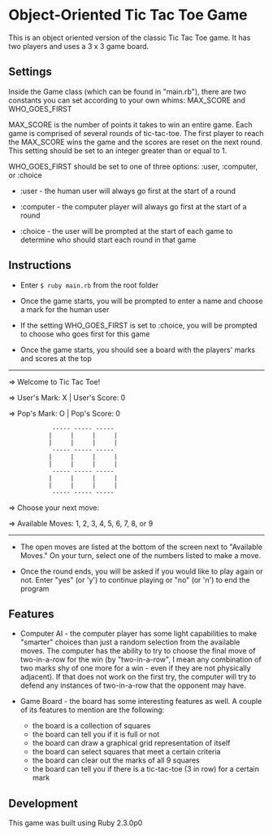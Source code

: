 # Object-Oriented Tic Tac Toe Game
This is an object oriented version of the classic Tic Tac Toe game.  It has two players and uses a 3 x 3 game board.

## Settings
Inside the Game class (which can be found in "main.rb"), there are two constants you can set according to your own whims: MAX_SCORE and WHO_GOES_FIRST

MAX_SCORE is the number of points it takes to win an entire game.  Each game is comprised of several rounds of tic-tac-toe.  The first player to reach the MAX_SCORE wins the game and the scores are reset on the next round.  This setting should be set to an integer greater than or equal to 1.

WHO_GOES_FIRST should be set to one of three options: :user, :computer, or :choice

* :user - the human user will always go first at the start of a round

* :computer - the computer player will always go first at the start of a round

* :choice - the user will be prompted at the start of each game to determine who should start each round in that game

## Instructions

* Enter `$ ruby main.rb` from the root folder

* Once the game starts, you will be prompted to enter a name and choose a mark for the human user

* If the setting WHO_GOES_FIRST is set to :choice, you will be prompted to choose who goes first for this game

* Once the game starts, you should see a board with the players' marks and scores at the top

***
=> Welcome to Tic Tac Toe!

=> User's Mark: X      | User's Score: 0

=> Pop's Mark: O       | Pop's Score: 0


                ----- ----- -----
               |     |     |     |
               |     |     |     |
                ----- ----- -----
               |     |     |     |
               |     |     |     |
                ----- ----- -----
               |     |     |     |
               |     |     |     |
                ----- ----- -----


=> Choose your next move: 

=> Available Moves: 1, 2, 3, 4, 5, 6, 7, 8, or 9
***

* The open moves are listed at the bottom of the screen next to "Available Moves."  On your turn, select one of the numbers listed to make a move.

* Once the round ends, you will be asked if you would like to play again or not.  Enter "yes" (or 'y') to continue playing or "no" (or 'n') to end the program

## Features

* Computer AI - the computer player has some light capabilities to make "smarter" choices than just a random selection from the available moves.  The computer has the ability to try to choose the final move of two-in-a-row for the win (by "two-in-a-row", I mean any combination of two marks shy of one more for a win - even if they are not physically adjacent).  If that does not work on the first try, the computer will try to defend any instances of two-in-a-row that the opponent may have.

* Game Board - the board has some interesting features as well.  A couple of its features to mention are the following:

  * the board is a collection of squares
  * the board can tell you if it is full or not
  * the board can draw a graphical grid representation of itself
  * the board can select squares that meet a certain criteria
  * the board can clear out the marks of all 9 squares
  * the board can tell you if there is a tic-tac-toe (3 in row) for a certain mark


## Development
This game was built using Ruby 2.3.0p0
